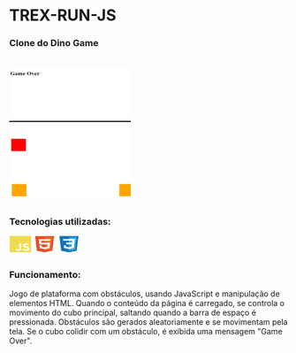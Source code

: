 # TREX-RUN-JS

<h3>Clone do Dino Game</h3><br>

  <img align="center" alt="Bruno-Js" height="240" width="220" src="https://raw.githubusercontent.com/Brunogoniadis/TREX-RUN-JS/main/printDino.png">

##

<h3>Tecnologias utilizadas:</h3>

<div style="display: inline_block">
  <img align="center" alt="Bruno-Js" height="30" width="40" src="https://raw.githubusercontent.com/devicons/devicon/master/icons/javascript/javascript-plain.svg">
  <img align="center" alt="Bruno-HTML" height="30" width="40" src="https://raw.githubusercontent.com/devicons/devicon/master/icons/html5/html5-original.svg">
   <img align="center" alt="Bruno-CSS" height="30" width="40" src="https://raw.githubusercontent.com/devicons/devicon/master/icons/css3/css3-original.svg">
</div>

## <h3>Funcionamento:</h3>

Jogo de plataforma com obstáculos, usando JavaScript e manipulação de elementos HTML. Quando o conteúdo da página é carregado, se controla o movimento do cubo principal, saltando quando a barra de espaço é pressionada. Obstáculos são gerados aleatoriamente e se movimentam pela tela. Se o cubo colidir com um obstáculo, é exibida uma mensagem "Game Over".
